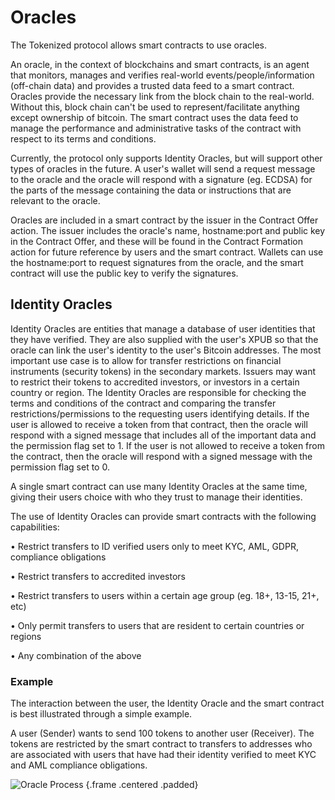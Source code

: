 # Oracles

The Tokenized protocol allows smart contracts to use oracles.

An oracle, in the context of blockchains and smart contracts, is an agent that monitors, manages and verifies real-world events/people/information (off-chain data) and provides a trusted data feed to a smart contract.  Oracles provide the necessary link from the block chain to the real-world. Without this, block chain can't be used to represent/facilitate anything except ownership of bitcoin. The smart contract uses the data feed to manage the performance and administrative tasks of the contract with respect to its terms and conditions.

Currently, the protocol only supports Identity Oracles, but will support other types of oracles in the future.  A user's wallet will send a request message to the oracle and the oracle will respond with a signature (eg. ECDSA) for the parts of the message containing the data or instructions that are relevant to the oracle.

Oracles are included in a smart contract by the issuer in the Contract Offer action.  The issuer includes the oracle's name, hostname:port and public key in the Contract Offer, and these will be found in the Contract Formation action for future reference by users and the smart contract.  Wallets can use the hostname:port to request signatures from the oracle, and the smart contract will use the public key to verify the signatures.

## Identity Oracles

Identity Oracles are entities that manage a database of user identities that they have verified.  They are also supplied with the user's XPUB so that the oracle can link the user's identity to the user's Bitcoin addresses.  The most important use case is to allow for transfer restrictions on financial instruments (security tokens) in the secondary markets.  Issuers may want to restrict their tokens to accredited investors, or investors in a certain country or region.  The Identity Oracles are responsible for checking the terms and conditions of the contract and comparing the transfer restrictions/permissions to the requesting users identifying details.  If the user is allowed to receive a token from that contract, then the oracle will respond with a signed message that includes all of the important data and the permission flag set to 1.  If the user is not allowed to receive a token from the contract, then the oracle will respond with a signed message with the permission flag set to 0.

A single smart contract can use many Identity Oracles at the same time, giving their users choice with who they trust to manage their identities.

The use of Identity Oracles can provide smart contracts with the following capabilities:

• Restrict transfers to ID verified users only to meet KYC, AML, GDPR, compliance obligations

• Restrict transfers to accredited investors

• Restrict transfers to users within a certain age group (eg. 18+, 13-15, 21+, etc)

• Only permit transfers to users that are resident to certain countries or regions

• Any combination of the above

### Example

The interaction between the user, the Identity Oracle and the smart contract is best illustrated through a simple example.

A user (Sender) wants to send 100 tokens to another user (Receiver).  The tokens are restricted by the smart contract to transfers to addresses who are associated with users that have had their identity verified to meet KYC and AML compliance obligations.

![Oracle Process](https://raw.githubusercontent.com/tokenized/docs/master/images/concepts-oracles.svg?sanitize=true "Oracle Process") {.frame .centered .padded}

